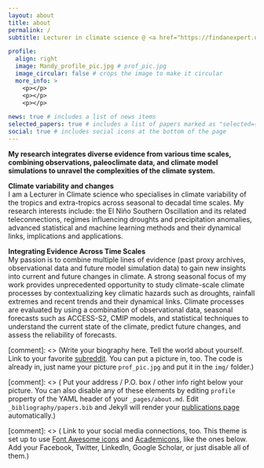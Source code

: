 ```yaml
---
layout: about
title: about
permalink: /
subtitle: Lecturer in climate science @ <a href="https://findanexpert.unimelb.edu.au/profile/722384-mandy-freund">Uni Melb</a>

profile:
  align: right
  image: Mandy_profile_pic.jpg # prof_pic.jpg
  image_circular: false # crops the image to make it circular
  more_info: >
    <p></p>
    <p></p>
    <p></p>

news: true # includes a list of news items
selected_papers: true # includes a list of papers marked as "selected={true}"
social: true # includes social icons at the bottom of the page
---
```

**My research integrates diverse evidence from various time scales, combining observations, paleoclimate data, and climate model simulations to unravel the complexities of the climate system.**

**Climate variability and changes**    
I am a Lecturer in Climate science who specialises in climate variability of the tropics and extra-tropics across seasonal to decadal time scales. My research interests include: the El Niño Southern Oscillation and its related teleconnections, regimes influencing droughts and precipitation anomalies, advanced statistical and machine learning methods and their dynamical links, implications and applications.

**Integrating Evidence Across Time Scales**                                          
My passion is to combine multiple lines of evidence (past proxy archives, observational data and future model simulation data) to gain new insights into current and future changes in climate. A strong seasonal focus of my work provides unprecedented opportunity to study climate-scale climate processes by contextualizing key climatic hazards such as droughts, rainfall extremes and recent trends and their dynamical links. Climate processes are evaluated by using a combination of observational data, seasonal forecasts such as ACCESS-S2, CMIP models, and statistical techniques to understand the current state of the climate, predict future changes, and assess the reliability of forecasts. 



[comment]: <> (Write your biography here. Tell the world about yourself. Link to your favorite [subreddit](http://reddit.com). You can put a picture in, too. The code is already in, just name your picture `prof_pic.jpg` and put it in the `img/` folder.)

[comment]: <> ( Put your address / P.O. box / other info right below your picture. You can also disable any of these elements by editing `profile` property of the YAML header of your `_pages/about.md`. Edit `_bibliography/papers.bib` and Jekyll will render your [publications page](/al-folio/publications/) automatically.)

[comment]: <> ( Link to your social media connections, too. This theme is set up to use [Font Awesome icons](https://fontawesome.com/) and [Academicons](https://jpswalsh.github.io/academicons/), like the ones below. Add your Facebook, Twitter, LinkedIn, Google Scholar, or just disable all of them.)
